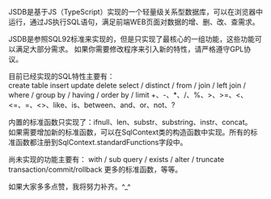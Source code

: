 JSDB是基于JS（TypeScript）实现的一个轻量级关系型数据库，可以在浏览器中运行，通过JS执行SQL语句，满足前端WEB页面对数据的增、删、改、查需求。

JSDB是参照SQL92标准来实现的，但是只实现了最核心的一组功能，这些功能可以满足大部分需求。  如果你需要修改程序来引入新的特性，请严格遵守GPL协议。

目前已经实现的SQL特性主要有：  
create table
insert
update
delete
select / distinct / from / join / left join / where / group by / having / order by / limit
+、-、*、/、%、>、>=、<、<=、=、<>、like、is、between、and、or、not、?

内置的标准函数只实现了：ifnull、len、substr、substring、instr、concat。  
如果需要增加新的标准函数，可以在SqlContext类的构造函数中实现。所有的标准函数都注册到SqlContext.standardFunctions字段中。

尚未实现的功能主要有：
with / sub query / exists / alter / truncate
transaction/commit/rollback
更多的标准函数，等等。

如果大家多多点赞，我将努力补齐。^_^
